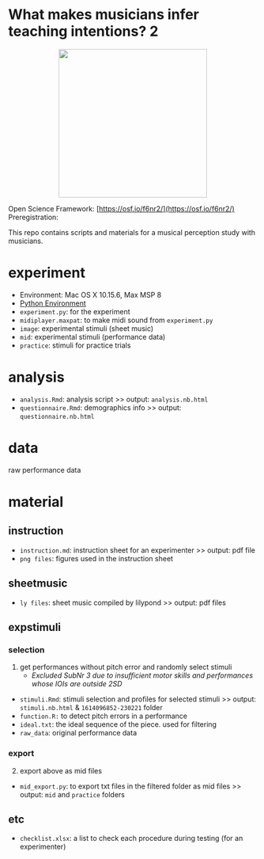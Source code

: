 # What makes musicians infer teaching intentions? 2

<p align="center">
  <img height="300" src="https://media.giphy.com/media/VJxNm7zrm3K4E/giphy.gif">
</p>

Open Science Framework: [https://osf.io/f6nr2/](https://osf.io/f6nr2/)  
Preregistration: []()

This repo contains scripts and materials for a musical perception study with musicians.

# experiment
- Environment: Mac OS X 10.15.6, Max MSP 8
- [Python Environment](https://gist.github.com/atsukotominaga/3414c38eb5add5110d39c4f74723743c)
- `experiment.py`: for the experiment
- `midiplayer.maxpat`: to make midi sound from `experiment.py`
- `image`: experimental stimuli (sheet music)
- `mid`: experimental stimuli (performance data)
- `practice`: stimuli for practice trials

# analysis
- `analysis.Rmd`: analysis script >> output: `analysis.nb.html`
- `questionnaire.Rmd`: demographics info >> output: `questionnaire.nb.html`

# data
raw performance data

# material
## instruction
- `instruction.md`: instruction sheet for an experimenter >> output: pdf file
- `png files`: figures used in the instruction sheet

## sheetmusic
- `ly files`: sheet music compiled by lilypond >> output: pdf files

## expstimuli
### selection

1. get performances without pitch error and randomly select stimuli
    - *Excluded SubNr 3 due to insufficient motor skills and performances whose IOIs are outside 2SD*
- `stimuli.Rmd`: stimuli selection and profiles for selected stimuli >> output: `stimuli.nb.html` & `1614096852-230221` folder
- `function.R:` to detect pitch errors in a performance
- `ideal.txt`: the ideal sequence of the piece. used for filtering
- `raw_data`: original performance data

### export
2. export above as mid files
- `mid_export.py`: to export txt files in the filtered folder as mid files >> output: `mid` and `practice` folders

## etc
- `checklist.xlsx`: a list to check each procedure during testing (for an experimenter)